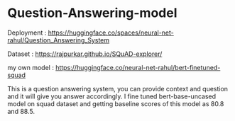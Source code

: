# Question-Answering-model

Deployment : https://huggingface.co/spaces/neural-net-rahul/Question_Answering_System

Dataset : https://rajpurkar.github.io/SQuAD-explorer/

my own model : https://huggingface.co/neural-net-rahul/bert-finetuned-squad

This is a question answering system, you can provide context and question and it will give you answer accordingly. I fine tuned bert-base-uncased model on squad dataset and getting baseline scores of this model as 80.8 and 88.5.

